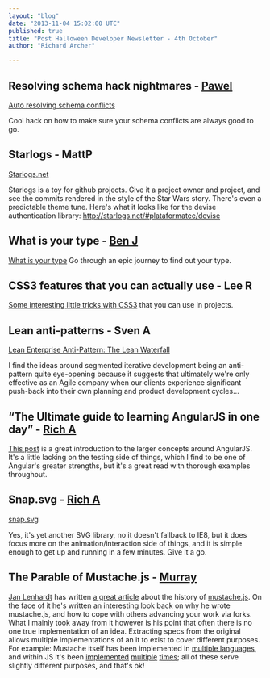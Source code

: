```yaml
---
layout: "blog"
date: "2013-11-04 15:02:00 UTC"
published: true
title: "Post Halloween Developer Newsletter - 4th October"
author: "Richard Archer"

---
```


## Resolving schema hack nightmares - [Pawel](https://www.unboxedconsulting.com/people/pawel-janiak)  [Auto resolving schema conflicts](http://toms.mikoss.lv/2013/10/28/git-and-rails-autoresolve-schema-conflicts/)  Cool hack on how to make sure your schema conflicts are always good to go.  ## Starlogs - MattP [Starlogs.net](http://starlogs.net/)  Starlogs is a toy for github projects. Give it a project owner and project, and see the commits rendered in the style of the Star Wars story. There's even a predictable theme tune. Here's what it looks like for the devise authentication library: http://starlogs.net/#plataformatec/devise  ## What is your type - [Ben J](http://www.unboxedconsulting.com/people/ben-janecke)  [What is your type](http://www.pentagram.com/what-type-are-you/) Go through an epic journey to find out your type.   ## CSS3 features that you can actually use - Lee R  [Some interesting little tricks with CSS3](http://tutorialzine.com/2013/10/12-awesome-css3-features-you-can-finally-use/) that you can use in projects.  ## Lean anti-patterns - Sven A  [Lean Enterprise Anti-Pattern: The Lean Waterfall](http://grasshopperherder.com/lean-startup-in-the-enterprise-anti-pattern-the-lean-waterfall/)  I find the ideas around segmented iterative development being an anti-pattern quite eye-opening because it suggests that ultimately we're only effective as an Agile company when our clients experience significant push-back into their own planning and product development cycles…  ## “The Ultimate guide to learning AngularJS in one day” - [Rich A](http://ubxd.com/people/richard-archer)  [This post](http://toddmotto.com/ultimate-guide-to-learning-angular-js-in-one-day/) is a great introduction to the larger concepts around AngularJS. It's a little lacking on the testing side of things, which I find to be one of Angular's greater strengths, but it's a great read with thorough examples throughout.  ## Snap.svg - [Rich A](http://ubxd.com/people/richard-archer)  [snap.svg](http://snapsvg.io/)  Yes, it's yet another SVG library, no it doesn't fallback to IE8, but it does focus more on the animation/interaction side of things, and it is simple enough to get up and running in a few minutes. Give it a go.   ## The Parable of Mustache.js - [Murray](http://www.unboxedconsulting.com/people/murray-steele)  [Jan Lenhardt](http://jan.prima.de/) has written [a great article](http://writing.jan.io/2013/11/01/the-parable-of-mustache-js.html) about the history of [mustache.js](https://github.com/janl/mustache.js). On the face of it he's written an interesting look back on why he wrote mustache.js, and how to cope with others advancing your work via forks. What I mainly took away from it however is his point that often there is no one true implementation of an idea. Extracting specs from the original allows multiple implementations of an it to exist to cover different purposes. For example: Mustache itself has been implemented in [multiple languages](http://mustache.github.io/), and within JS it's been [implemented](https://github.com/janl/mustache.js) [multiple](http://handlebarsjs.com/) [times](http://twitter.github.io/hogan.js/); all of these serve slightly different purposes, and that's ok!


